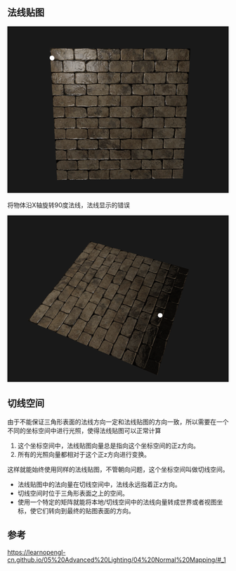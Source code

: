 ## 法线贴图

![image-20211126183600699](images/image-20211126183600699.png)

将物体沿X轴旋转90度法线，法线显示的错误

![image-20211203161437976](images/image-20211203161437976.png)

## 切线空间

由于不能保证三角形表面的法线方向一定和法线贴图的方向一致，所以需要在一个不同的坐标空间中进行光照，使得法线贴图可以正常计算

1. 这个坐标空间中，法线贴图向量总是指向这个坐标空间的正z方向。
2. 所有的光照向量都相对于这个正z方向进行变换。

这样就能始终使用同样的法线贴图，不管朝向问题，这个坐标空间叫做切线空间。

- 法线贴图中的法向量在切线空间中，法线永远指着正z方向。
- 切线空间时位于三角形表面之上的空间。
- 使用一个特定的矩阵就能将本地/切线空间中的法线向量转成世界或者视图坐标，使它们转向到最终的贴图表面的方向。

## 参考

https://learnopengl-cn.github.io/05%20Advanced%20Lighting/04%20Normal%20Mapping/#_1
